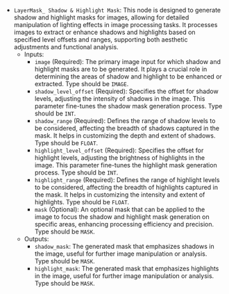 - `LayerMask_ Shadow & Highlight Mask`: This node is designed to generate shadow and highlight masks for images, allowing for detailed manipulation of lighting effects in image processing tasks. It processes images to extract or enhance shadows and highlights based on specified level offsets and ranges, supporting both aesthetic adjustments and functional analysis.
    - Inputs:
        - `image` (Required): The primary image input for which shadow and highlight masks are to be generated. It plays a crucial role in determining the areas of shadow and highlight to be enhanced or extracted. Type should be `IMAGE`.
        - `shadow_level_offset` (Required): Specifies the offset for shadow levels, adjusting the intensity of shadows in the image. This parameter fine-tunes the shadow mask generation process. Type should be `INT`.
        - `shadow_range` (Required): Defines the range of shadow levels to be considered, affecting the breadth of shadows captured in the mask. It helps in customizing the depth and extent of shadows. Type should be `FLOAT`.
        - `highlight_level_offset` (Required): Specifies the offset for highlight levels, adjusting the brightness of highlights in the image. This parameter fine-tunes the highlight mask generation process. Type should be `INT`.
        - `highlight_range` (Required): Defines the range of highlight levels to be considered, affecting the breadth of highlights captured in the mask. It helps in customizing the intensity and extent of highlights. Type should be `FLOAT`.
        - `mask` (Optional): An optional mask that can be applied to the image to focus the shadow and highlight mask generation on specific areas, enhancing processing efficiency and precision. Type should be `MASK`.
    - Outputs:
        - `shadow_mask`: The generated mask that emphasizes shadows in the image, useful for further image manipulation or analysis. Type should be `MASK`.
        - `highlight_mask`: The generated mask that emphasizes highlights in the image, useful for further image manipulation or analysis. Type should be `MASK`.
